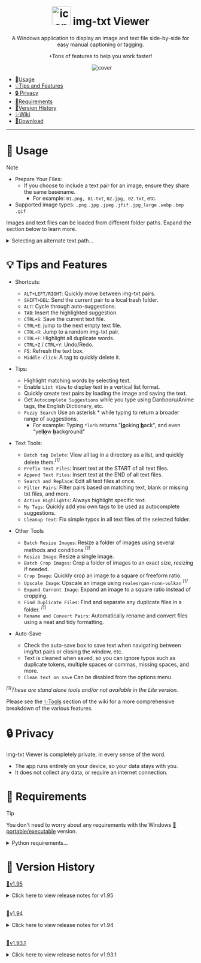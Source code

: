 
<h1 align="center">
  <img src="https://github.com/Nenotriple/img-txt_viewer/assets/70049990/8342e197-25c7-4e78-a27d-38daa79b4330" alt="icon" width="50">
  img-txt Viewer
</h1>

<p align="center">A Windows application to display an image and text file side-by-side for easy manual captioning or tagging.</p>
<p align="center">+Tons of features to help you work faster!</p>

<p align="center">
  <img src="https://github.com/Nenotriple/img-txt_viewer/assets/70049990/d7d9c754-aae4-4add-882d-fef105cd0531" alt="cover">
</p>

- [📝Usage](#-usage)
- [💡Tips and Features](#-tips-and-features)
- [🔒 Privacy](#-privacy)
- [🚩Requirements](#-requirements)
- [📜Version History](#-version-history)
- [✨Wiki](https://github.com/Nenotriple/img-txt_viewer/wiki)
- [💾Download](https://github.com/Nenotriple/img-txt_viewer/releases?q=executable&expanded=true)

---

# 📝 Usage

> [!NOTE]
> - Prepare Your Files:
>    - If you choose to include a text pair for an image, ensure they share the same basename.
>      - For example: `01.png, 01.txt`, `02.jpg, 02.txt`, etc.
>  - Supported image types: `.png` `.jpg` `.jpeg` `.jfif` `.jpg_large` `.webp` `.bmp` `.gif`


Images and text files can be loaded from different folder paths. Expand the section below to learn more.

<details>
  <summary>Selecting an alternate text path...</summary>

By default, text files are loaded from the chosen path. To load text files from a different path, first select a directory as usual, then right-click the `Browse...` button and select `Set Text File Path`. An indicator to the left of the Directory entry will turn blue when a different path is chosen, and hovering the mouse over the indicator will display the selected text path.

 - Example folder structures:


```
.
└── dataset/
    ├── 01.png
    ├── 01.txt
    ├── 02.jpg
    └── 02.txt
```
*(Images and text files in same folder)*

```
.
└── dataset/
    ├── images/
    │   ├── 01.png
    │   └── 02.jpg
    └── captions/
        ├── 01.txt
        └── 02.txt
```
*(Images and text files in separate folder)*

</details>

# 💡 Tips and Features

- Shortcuts:
  - `ALT+LEFT/RIGHT`: Quickly move between img-txt pairs.
  - `SHIFT+DEL`: Send the current pair to a local trash folder.
  - `ALT`: Cycle through auto-suggestions.
  - `TAB`: Insert the highlighted suggestion.
  - `CTRL+S`: Save the current text file.
  - `CTRL+E`: jump to the next empty text file.
  - `CTRL+R`: Jump to a random img-txt pair.
  - `CTRL+F`: Highlight all duplicate words.
  - `CTRL+Z` / `CTRL+Y`: Undo/Redo.
  - `F5`: Refresh the text box.
  - `Middle-click`: A tag to quickly delete it.

- Tips:
  - Highlight matching words by selecting text.
  - Enable `List View` to display text in a vertical list format.
  - Quickly create text pairs by loading the image and saving the text.
  - Get `Autocomplete Suggestions` while you type using Danbooru/Anime tags, the English Dictionary, etc.
  - `Fuzzy Search` Use an asterisk * while typing to return a broader range of suggestions.
    - For example: Typing `*lo*b` returns "<ins>**lo**</ins>oking <ins>**b**</ins>ack", and even "yel<ins>**lo**</ins>w <ins>**b**</ins>ackground"

- Text Tools:
  - `Batch tag Delete`: View all tag in a directory as a list, and quickly delete them._<sup>[1]</sup>_
  - `Prefix Text Files`: Insert text at the START of all text files.
  - `Append Text Files`: Insert text at the END of all text files.
  - `Search and Replace`: Edit all text files at once.
  - `Filter Pairs`: Filter pairs based on matching text, blank or missing txt files, and more.
  - `Active Highlights`: Always highlight specific text.
  - `My Tags`: Quickly add you own tags to be used as autocomplete suggestions.
  - `Cleanup Text`: Fix simple typos in all text files of the selected folder.

 - Other Tools
   - `Batch Resize Images`: Resize a folder of images using several methods and conditions._<sup>[1]</sup>_
   - `Resize Image`: Resize a single image.
   - `Batch Crop Images`: Crop a folder of images to an exact size, resizing if needed.
   - `Crop Image`: Quickly crop an image to a square or freeform ratio.
   - `Upscale Image`: Upscale an image using `realesrgan-ncnn-vulkan` _<sup>[1]</sup>_
   - `Expand Current Image`: Expand an image to a square ratio instead of cropping.
   - `Find Duplicate Files`: Find and separate any duplicate files in a folder. _<sup>[1]</sup>_
   - `Rename and Convert Pairs`: Automatically rename and convert files using a neat and tidy formatting.

 - Auto-Save
   - Check the auto-save box to save text when navigating between img/txt pairs or closing the window, etc.
   - Text is cleaned when saved, so you can ignore typos such as duplicate tokens, multiple spaces or commas, missing spaces, and more.
   - `Clean text on save` Can be disabled from the options menu.

_<sup>[1]</sup>These are stand alone tools and/or not available in the Lite version._

Please see the [✨Tools](https://github.com/Nenotriple/img-txt_viewer/wiki/Tools) section of the wiki for a more comprehensive breakdown of the various features.


# 🔒 Privacy

img-txt Viewer is completely private, in every sense of the word.
- The app runs entirely on your device, so your data stays with you.
- It does not collect any data, or require an internet connection.


# 🚩 Requirements

> [!TIP]
> You don't need to worry about any requirements with the Windows [💾portable/executable](https://github.com/Nenotriple/img-txt_viewer/releases?q=executable&expanded=true) version.

<details>
  <summary>Python requirements...</summary>

**Python 3.10+**

You will need `Pillow` and `NumPy`:
- `pip install pillow numpy`

Or use the included `requirements.txt` when setting up your venv.
</details>

# 📜 Version History

[💾v1.95](https://github.com/Nenotriple/img-txt_viewer/releases/tag/v1.95)

<details>
  <summary>Click here to view release notes for v1.95</summary>

  - New:
    - New tab `Stats`: View file stats related to the current directory, including total files, characters, captions, average characters, words, captions per file, lists of captions, resolutions, common words, and more.
    - New option `Loading Order`: Set the loading order based on name, file size, date, ascending/descending, etc.
    - New option `Reset Settings`: Reset all user settings to their default parameters, with an option to reset “My Tags”.
    - New option `Auto-Delete Blank Files`: Enable this setting to automatically remove blank text files when they're saved. [#25](https://github.com/Nenotriple/img-txt_viewer/issues/25)
    - New tool `Rename Pair`: Manually rename a single img-txt pair.
    - New tool `Create Blank Text Pairs`: This tool will create a text file for any un-paired image.
    - New tool `Archive Dataset`: Use this to quickly zip the current working folder.
    - New Tool `Batch Upscale`: Same as 'Upscale Image', but this can upscale an entire folder of images.
    - Enhanced text selection for the primary text box and most text entries, treating common punctuation and symbols as word boundaries on double-click and allowing selection of entire entry text strings with a triple-click. [#26](https://github.com/Nenotriple/img-txt_viewer/issues/26)
    - New text box right-click menu option: `Open Text File...`


<br>


  - Fixed:
    - Filtering using regex patterns now works as intended. [#27](https://github.com/Nenotriple/img-txt_viewer/issues/27)
    - Fixed right-click not triggering the primary text box context menu if the textbox wasn't initially focused with a left-click.
    - Fixed AttributeError when refreshing the custom dictionary.
    - Fixed the issue where using the `CTRL+S` hotkey to save the text wouldn't display *Saved* in the message label.
    - Fixed `Rename and Convert` improperly naming text file pairs.
    - Improved image loading to prevent [WinError 32], also fixing issues with the “Delete Pair” tool.
    - Improved UI handling of situations where filtering would result in zero matches.
    - Prevented the Image-Grid from opening when there aren't any images to display.
    - The file filter is now cleared when changing the selected directory.
    - Fixed issue where settings were not reset when clicking NO to reset "my_tags"


<br>


  - Other changes:
    - Toggle Zoom - The popup is now centered next to the mouse and behaves better around the screen edges.
    - `Delete img-txt Pair` now allows you to send the pair to the recycle bin.
    - Navigating pairs while auto-save is enabled is now much faster.
    - You can now set a filter by using the enter/return key with the filter widget in focus.
    - You can now quickly open the "settings.cfg", and "my_tags.csv" files in your default system app.
    - You can now use Regex patterns in the `Search` field of the Search and Replace tool, along with the Highlight tool.
    - You can now use the Up/Down arrow keys to navigate while the img-txt index entry is focus.
    - You can now hold Shift when navigating (all methods) to advance by 5 instead of 1.
    - This message label now displays "No Changes" when attempting to save a file without making changes to it.
    - Ensured auto_save_var is properly restored to its original value if the text box does not exist when changing the working directory.
    - The "Clear" button in the Filter tab now turns red when the filter is active, and the tooltip also changes to show the filter state.
    - The tools *'Rename img-txt Pairs'* and *'Rename and Convert img-txt Pairs'* have been combined into a single tool called `Batch Rename and/or Convert`.
    - Using Undo after S&R/Prefix/Append, will now delete text files that previously didn't exist at the time when those tools were ran.
    - This version comes with many small tweaks and updates, along with some minor internal code refactoring.


<br>


  - Project Changes:
    - **Image-Grid:** v1.03
      - New:
        - Filtering options are now moved to a new menu.
        - You can now filter images by `Resolution`, `Aspect Ratio`, `Filesize`, `Filename`, `Filetype`, and `Tags`.
          - Along with these operators, `=`, `<`, `>`, `*`
        - Resolution and Filesize are now displayed in the image tooltip.
        - `Auto-Close`: This setting is now saved to the `settings.cfg` file. [#24](https://github.com/Nenotriple/img-txt_viewer/issues/24)
      - Fixed:
        - Fixed the issue of not being able to focus on the image grid window when selecting it from the taskbar. [#24](https://github.com/Nenotriple/img-txt_viewer/issues/24)
      - Other changes:
        - Increased the default number of images loaded from 150 to 250.
        - Improved image and text cache.
        - Update index logic to support new loading order options.
    - **Upscale Image:** v1.04
      - New:
        - Now supports batch upscaling a folder of  images.
        - The `Upscale Factor` widget is now a slider allowing you to select `from 0.25`, `to 8.0`, in `0.25 increments`.
        - New settings: `Strength` Set this from 0%, to 100% to define how much of the original image is visible after upscaling.
      - Fixed:
        - Settings are now disabled while upscaling to prevent them from being adjusted while upscaling.
        - Fixed issues with opening and holding-up images in the process.
    - **TkToolTip:** v1.04
      - New:
        - Now supports an ipadx, or ipady value for interior spacing. The default value is 2.
      - Other changes:
        - x_offset, and y_offset have been renamed to padx, and pady.

</details>
<br>

[💾v1.94](https://github.com/Nenotriple/img-txt_viewer/releases/tag/v1.94)

<details>
  <summary>Click here to view release notes for v1.94</summary>

  - New:
    - New option: `Toggle Zoom`, This allows you to hover the mouse over the current image and display a zoomed in preview.
      - Use the Mouse-Wheel to zoom in and out.
      - Use Shift+Mouse-Wheel to increase or decrease the popup size.


<br>


  - Fixed:
    - `Image Grid`, Fixed issue where supported file types were case sensitive, leading to images not appearing, and indexing issues.


<br>


  - Other changes:
    - Improved performance of Autocomplete by optimizing: data loading, similar names, string operations, and suggestion retrieval. Up to 50% faster than v1.92
    - `Image Grid`, Now reuses image cache across instances to speed up loading.

</details>
<br>

[💾v1.93.1](https://github.com/Nenotriple/img-txt_viewer/releases/tag/v1.93.1)

<details>
  <summary>Click here to view release notes for v1.93.1</summary>

  - New:
    - New autocomplete matching modes: `Match Whole String`, and `Match Last Word` [732120e](https://github.com/Nenotriple/img-txt_viewer/commit/732120e61dbe0758f8f00c4852edf3f435b32c29)
      - `Match Whole String`, This option works exactly as before. All characters in the selected tag are considered for matching.
      - `Match Last Word`, This option will only match (and replace) the last word typed. This allows you to use autocomplete with natural sentences. You can type using an underscore as a space to join words together.
    - New option for image grid view: `Auto-Close`, Unchecking this option allows you to keep the image grid open after making a selection. [67593f4](https://github.com/Nenotriple/img-txt_viewer/commit/67593f4876daf0cdbc6170dbb7c8820b99d8636d)
    - New Tool: `Rename img-txt pairs`, Use this to clean-up the filenames of your dataset without converting the image types. [8f24a7e](https://github.com/Nenotriple/img-txt_viewer/commit/8f24a7e41a4fb4770fb5bd06d9dd2337b31c6270)
    - You can now choose the crop anchor point when using `Batch Crop Images`. [9d247ea](https://github.com/Nenotriple/img-txt_viewer/commit/9d247ea582218366be7969b4c30d20fb7e8fbe87)

<br>


  - Fixed:
    - Fixed issue #23 where initially loading a directory could result in the first text file displayed being erased. [ae56143](https://github.com/Nenotriple/img-txt_viewer/commit/ae561433a8a98fbcbbb3c1a1a6a35c05b412d9cc)


<br>


  - Other changes:
    - Improved performance of Autocomplete, by handling similar names more efficiently. Up to 40% faster than before. [d8be0f2](https://github.com/Nenotriple/img-txt_viewer/commit/d8be0f28ff681be45beb8ca7694e9fc4fb4aa55c)
    - Improved performance when viewing animated GIFs by first resizing all frames to the required size and caching them. [c8bd32a](https://github.com/Nenotriple/img-txt_viewer/commit/c8bd32a408213fab5cba0dd5842c9f9bb050e4fa)
    - Improved efficiency of TkToolTip by reusing tooltip widgets, adding visibility checks, and reducing unnecessary method calls. [8b6c0dc](https://github.com/Nenotriple/img-txt_viewer/commit/8b6c0dc70c7547bbb0c873cbc9e02235a8725cdd)
    - Slightly faster image loading by using PIL's thumbnail function to reduce aspect ratio calculation. [921b4d3](https://github.com/Nenotriple/img-txt_viewer/commit/921b4d38132e82078c34316fd12b45fc4e61694b)


<br>


  - Project Changes:
    - **Batch Resize Images:** v1.06 [19d5b4d](https://github.com/Nenotriple/img-txt_viewer/commit/19d5b4d5fbe3ac6629d0755e24f3b560be800125)
      - See full list of changes here: https://github.com/Nenotriple/batch_resize_images/releases
    - **Upscale:** v1.02 [616ddaa](https://github.com/Nenotriple/img-txt_viewer/commit/616ddaa6ebd897b3f63cf921406f0e5ed958f930)
      - The current and total GIF frames are now displayed in the UI.

</details>
<br>
